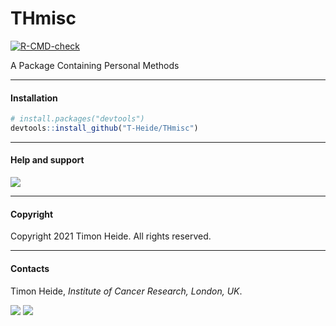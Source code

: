 # THmisc 
<!-- badges: start -->
[![R-CMD-check](https://github.com/T-Heide/THmisc/workflows/R-CMD-check/badge.svg)](https://github.com/T-Heide/THmisc/actions)
<!-- badges: end -->

A Package Containing Personal Methods
 
-----

#### Installation

``` r
# install.packages("devtools")
devtools::install_github("T-Heide/THmisc")
```
-----

#### Help and support

[![](https://img.shields.io/badge/GitHub%20Pages-https://t--heide.github.io/THmisc/-informational)](https://t-heide.github.io/THmisc/)

-----

#### Copyright

Copyright 2021 Timon Heide. All rights reserved.

-----

#### Contacts

Timon Heide, _Institute of Cancer Research, London, UK_.

[![](https://img.shields.io/badge/Email-timon.heide@icr.ac.uk-informational.svg?style=social)](mailto:timon.heide@icr.ac.uk)
[![](https://img.shields.io/badge/Github-T--Heide-informational.svg?style=social&logo=GitHub)](https://github.com/T-Heide)


